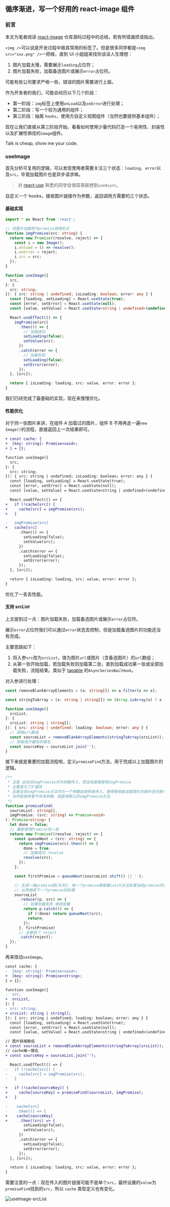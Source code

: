 ## 循序渐进，写一个好用的 react-image 组件

### 前言

本文为笔者阅读 [react-image](https://github.com/mbrevda/react-image) 仓库源码过程中的总结，若有所错漏烦请指出。

`<img />`可以说是开发过程中极其常用的标签了。但是很多同学都是`<img src="xxx.png" />`一把梭，直到 UI 小姐姐来找你谈谈人生理想：

1. 图片加载太慢，需要展示`loading`占位符；
2. 图片加载失败，加载备选图片或展示`error`占位符。

可能有些公司要求严格一些，错误的图片需要进行上报。

作为开发者的我们，可能会经历以下几个阶段：

- 第一阶段：`img`标签上使用`onLoad`以及`onError`进行处理；
- 第二阶段：写一个较为通用的组件；
- 第三阶段：抽离 `hooks`，使用方自定义视图组件（当然也要提供基本组件）；

现在让我们直接从第三阶段开始，看看如何使用少量代码打造一个易用性、封装性以及扩展性俱佳的`image`组件。

Talk is cheap, show me your code.

### useImage

首先分析可复用的逻辑，可以发现使用者需要关注三个状态：`loading`、`error`以及`src`，毕竟加载图片也是异步请求嘛。

> 对 [react-use](https://github.com/streamich/react-use) 熟悉的同学会很容易联想到`useAsync`。

自定义一个 hooks，接收图片链接作为参数，返回调用方需要的三个状态。

#### 基础实现

```ts
import * as React from 'react';

// 将图片加载转为promise调用形式
function imgPromise(src: string) {
  return new Promise((resolve, reject) => {
    const i = new Image();
    i.onload = () => resolve();
    i.onerror = reject;
    i.src = src;
  });
}

function useImage({
  src,
}: {
  src: string;
}): { src: string | undefined; isLoading: boolean; error: any } {
  const [loading, setLoading] = React.useState(true);
  const [error, setError] = React.useState(null);
  const [value, setValue] = React.useState<string | undefined>(undefined);

  React.useEffect(() => {
    imgPromise(src)
      .then(() => {
        // 加载成功
        setLoading(false);
        setValue(src);
      })
      .catch(error => {
        // 加载失败
        setLoading(false);
        setError(error);
      });
  }, [src]);

  return { isLoading: loading, src: value, error: error };
}
```

我们已经完成了最基础的实现，现在来慢慢优化。

#### 性能优化

对于同一张图片来讲，在组件 A 加载过的图片，组件 B 不用再走一遍`new Image()`的流程，直接返回上一次结果即可。

```diff
+ const cache: {
+  [key: string]: Promise<void>;
+ } = {};

function useImage({
  src,
}: {
  src: string;
}): { src: string | undefined; isLoading: boolean; error: any } {
  const [loading, setLoading] = React.useState(true);
  const [error, setError] = React.useState(null);
  const [value, setValue] = React.useState<string | undefined>(undefined);

  React.useEffect(() => {
+   if (!cache[src]) {
+     cache[src] = imgPromise(src);
+   }

-   imgPromise(src)
+   cache[src]
      .then(() => {
        setLoading(false);
        setValue(src);
      })
      .catch(error => {
        setLoading(false);
        setError(error);
      });
  }, [src]);

  return { isLoading: loading, src: value, error: error };
}
```

优化了一丢丢性能。

#### 支持 srcList

上文提到过一点：图片加载失败，加载备选图片或展示`error`占位符。

展示`error`占位符我们可以通过`error`状态去控制，但是加载备选图片的功能还没有完成。

主要思路如下：

1. 将入参`src`改为`srcList`，值为图片`url`或图片（含备选图片）的`url`数组；
2. 从第一张开始加载，若加载失败则加载第二张，直到加载成功某一张或全部加载失败，流程结束。类似于 [tapable](https://github.com/webpack/tapable) 的`AsyncSeriesBailHook`。

对入参进行处理：

```ts
const removeBlankArrayElements = (a: string[]) => a.filter(x => x);

const stringToArray = (x: string | string[]) => (Array.isArray(x) ? x : [x]);

function useImage({
  srcList,
}: {
  srcList: string | string[];
}): { src: string | undefined; loading: boolean; error: any } {
  // 获取url数组
  const sourceList = removeBlankArrayElements(stringToArray(srcList));
  // 获取用于缓存的键名
  const sourceKey = sourceList.join('');
}
```

接下来就是重要的加载流程啦，定义`promiseFind`方法，用于完成以上加载图片的逻辑。

```ts
/**
 * 注意 此处将imgPromise作为参数传入，而没有直接使用imgPromise
 * 主要是为了扩展性
 * 后面会将imgPromise方法作为一个参数由使用者传入，使得使用者加载图片的操作空间更大
 * 当然若使用者不传该参数，就是用默认的imgPromise方法
 */
function promiseFind(
  sourceList: string[],
  imgPromise: (src: string) => Promise<void>
): Promise<string> {
  let done = false;
  // 重新使用Promise包一层
  return new Promise((resolve, reject) => {
    const queueNext = (src: string) => {
      return imgPromise(src).then(() => {
        done = true;
        // 加载成功 resolve
        resolve(src);
      });
    };

    const firstPromise = queueNext(sourceList.shift() || '');

    // 生成一条promise链[队列]，每一个promise都跟着catch方法处理当前promise的失败
    // 从而继续下一个promise的处理
    sourceList
      .reduce((p, src) => {
        // 如果加载失败 继续加载
        return p.catch(() => {
          if (!done) return queueNext(src);
          return;
        });
      }, firstPromise)
      // 全都挂了 reject
      .catch(reject);
  });
}
```

再来改动`useImage`。

```diff
const cache: {
-  [key: string]: Promise<void>;
+  [key: string]: Promise<string>;
} = {};

function useImage({
-  src,
+  srcList,
}: {
- src: string;
+ srcList: string | string[];
}): { src: string | undefined; loading: boolean; error: any } {
  const [loading, setLoading] = React.useState(true);
  const [error, setError] = React.useState(null);
  const [value, setValue] = React.useState<string | undefined>(undefined);

// 图片链接数组
+ const sourceList = removeBlankArrayElements(stringToArray(srcList));
// cache唯一键名
+ const sourceKey = sourceList.join('');

  React.useEffect(() => {
-   if (!cache[src]) {
-     cache[src] = imgPromise(src);
-   }

+   if (!cache[sourceKey]) {
+     cache[sourceKey] = promiseFind(sourceList, imgPromise);
+   }

-    cache[src]
-    .then(() => {
+    cache[sourceKey]
+     .then((src) => {
        setLoading(false);
        setValue(src);
      })
      .catch(error => {
        setLoading(false);
        setError(error);
      });
  }, [src]);

  return { isLoading: loading, src: value, error: error };
}
```

需要注意的一点：现在传入的图片链接可能不是单个`src`，最终设置的`value`为`promiseFind`找到的`src`，所以 `cache` 类型定义也有变化。

![useImage-srcList](https://tva1.sinaimg.cn/large/007S8ZIlgy1gfqjodm1evj31em0u0dk7.jpg)

